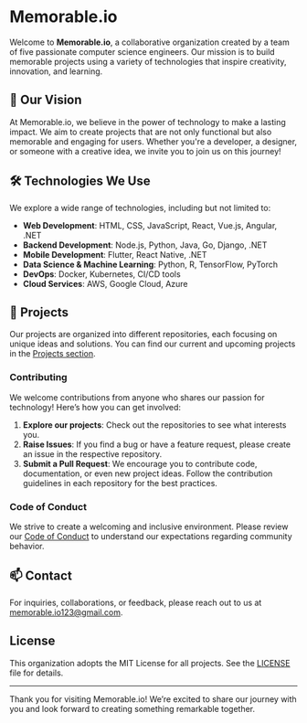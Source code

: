 # Memorable.io

Welcome to **Memorable.io**, a collaborative organization created by a team of five passionate computer science engineers. Our mission is to build memorable projects using a variety of technologies that inspire creativity, innovation, and learning.

## 🚀 Our Vision

At Memorable.io, we believe in the power of technology to make a lasting impact. We aim to create projects that are not only functional but also memorable and engaging for users. Whether you're a developer, a designer, or someone with a creative idea, we invite you to join us on this journey!

## 🛠️ Technologies We Use

We explore a wide range of technologies, including but not limited to:

- **Web Development**: HTML, CSS, JavaScript, React, Vue.js, Angular, .NET
- **Backend Development**: Node.js, Python, Java, Go, Django, .NET
- **Mobile Development**: Flutter, React Native, .NET
- **Data Science & Machine Learning**: Python, R, TensorFlow, PyTorch
- **DevOps**: Docker, Kubernetes, CI/CD tools
- **Cloud Services**: AWS, Google Cloud, Azure

## 📂 Projects

Our projects are organized into different repositories, each focusing on unique ideas and solutions. You can find our current and upcoming projects in the [Projects section](https://github.com/memorable-io).

### Contributing

We welcome contributions from anyone who shares our passion for technology! Here’s how you can get involved:

1. **Explore our projects**: Check out the repositories to see what interests you.
2. **Raise Issues**: If you find a bug or have a feature request, please create an issue in the respective repository.
3. **Submit a Pull Request**: We encourage you to contribute code, documentation, or even new project ideas. Follow the contribution guidelines in each repository for the best practices.

### Code of Conduct

We strive to create a welcoming and inclusive environment. Please review our [Code of Conduct](CODE_OF_CONDUCT.md) to understand our expectations regarding community behavior.

## 📫 Contact

For inquiries, collaborations, or feedback, please reach out to us at [memorable.io123@gmail.com](mailto:memorable.io123@gmail.com).

## License

This organization adopts the MIT License for all projects. See the [LICENSE](https://github.com/Memorable-io/.github/LICENSE) file for details.

---

Thank you for visiting Memorable.io! We’re excited to share our journey with you and look forward to creating something remarkable together.
